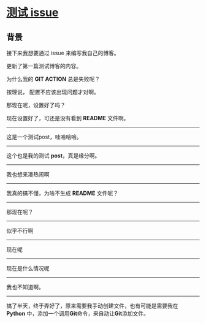 # [测试 issue](https://github.com/EdwardDavis9/git-blog/issues/1)

## 背景

接下来我想要通过 issue 来编写我自己的博客。

更新了第一篇测试博客的内容。

为什么我的 **GIT ACTION** 总是失败呢？

按理说， 配置不应该出现问题才对啊。

那现在呢，设置好了吗？

现在设置好了，可还是没有看到 **README** 文件啊。

---

这是一个测试post，哇哈哈哈。

---

这个也是我的测试 **post**，真是缘分啊。

---

我也想来凑热闹啊

---

我真的搞不懂，为啥不生成 **README** 文件呢？

---

那现在呢？

---

似乎不行啊

---

现在呢

---

现在是什么情况呢

---

我也不知道啊。

---

搞了半天，终于弄好了，原来需要我手动创建文件，也有可能是需要我在　**Python** 中，添加一个调用**Git**命令，来自动让**Git**添加文件。